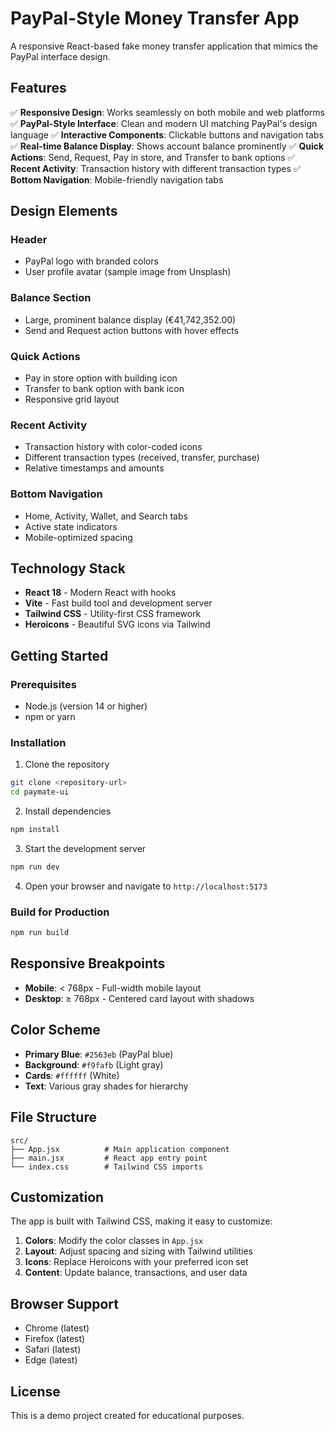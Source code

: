# PayPal-Style Money Transfer App

A responsive React-based fake money transfer application that mimics the PayPal interface design.

## Features

✅ **Responsive Design**: Works seamlessly on both mobile and web platforms
✅ **PayPal-Style Interface**: Clean and modern UI matching PayPal's design language
✅ **Interactive Components**: Clickable buttons and navigation tabs
✅ **Real-time Balance Display**: Shows account balance prominently
✅ **Quick Actions**: Send, Request, Pay in store, and Transfer to bank options
✅ **Recent Activity**: Transaction history with different transaction types
✅ **Bottom Navigation**: Mobile-friendly navigation tabs

## Design Elements

### Header
- PayPal logo with branded colors
- User profile avatar (sample image from Unsplash)

### Balance Section  
- Large, prominent balance display (€41,742,352.00)
- Send and Request action buttons with hover effects

### Quick Actions
- Pay in store option with building icon
- Transfer to bank option with bank icon
- Responsive grid layout

### Recent Activity
- Transaction history with color-coded icons
- Different transaction types (received, transfer, purchase)
- Relative timestamps and amounts

### Bottom Navigation
- Home, Activity, Wallet, and Search tabs
- Active state indicators
- Mobile-optimized spacing

## Technology Stack

- **React 18** - Modern React with hooks
- **Vite** - Fast build tool and development server
- **Tailwind CSS** - Utility-first CSS framework
- **Heroicons** - Beautiful SVG icons via Tailwind

## Getting Started

### Prerequisites
- Node.js (version 14 or higher)
- npm or yarn

### Installation

1. Clone the repository
```bash
git clone <repository-url>
cd paymate-ui
```

2. Install dependencies
```bash
npm install
```

3. Start the development server
```bash
npm run dev
```

4. Open your browser and navigate to `http://localhost:5173`

### Build for Production

```bash
npm run build
```

## Responsive Breakpoints

- **Mobile**: < 768px - Full-width mobile layout
- **Desktop**: ≥ 768px - Centered card layout with shadows

## Color Scheme

- **Primary Blue**: `#2563eb` (PayPal blue)
- **Background**: `#f9fafb` (Light gray)
- **Cards**: `#ffffff` (White)
- **Text**: Various gray shades for hierarchy

## File Structure

```
src/
├── App.jsx          # Main application component
├── main.jsx         # React app entry point
└── index.css        # Tailwind CSS imports
```

## Customization

The app is built with Tailwind CSS, making it easy to customize:

1. **Colors**: Modify the color classes in `App.jsx`
2. **Layout**: Adjust spacing and sizing with Tailwind utilities
3. **Icons**: Replace Heroicons with your preferred icon set
4. **Content**: Update balance, transactions, and user data

## Browser Support

- Chrome (latest)
- Firefox (latest)
- Safari (latest)
- Edge (latest)

## License

This is a demo project created for educational purposes.